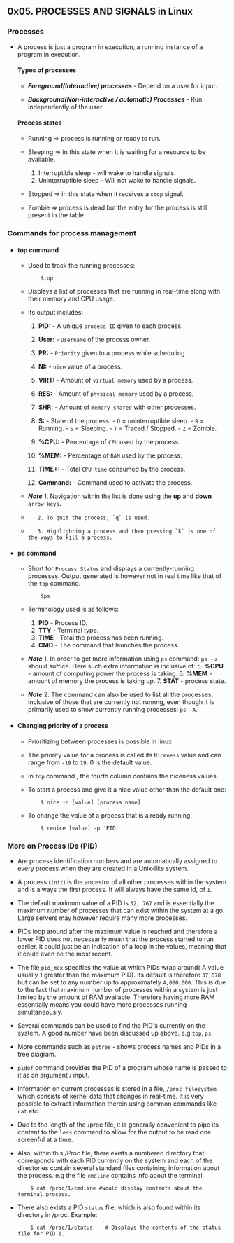 ## 0x05. PROCESSES AND SIGNALS in Linux


### Processes

- A process is just a program in execution, a running instance of a program in execution.

	#### Types of processes

	- ___Foreground(Interactive) processes___ - Depend on a user for input.

	- ___Background(Non-interactive / automatic) Processes___ - Run independently of the user.


	#### Process states


	- Running => process is running or ready to run. 

	- Sleeping => in this state when it is waiting for a resource to be available.
		1. Interruptible sleep - will wake to handle signals.
		2. Uninterruptible sleep - Will not wake to handle signals.

	- Stopped => in this state when it receives a `stop` signal.

	- Zombie => process is dead but the entry for the process is still present in the table.


### Commands for process management

- #### top command

	- Used to track the running processes:

		```
			$top
		```
	- Displays a list of processes that are running in real-time along with their memory and CPU usage.

	- Its output includes:

		1. __PID:__ - A unique `process ID` given to each process.
		2. __User:__ - `Username` of the process owner.
		3. __PR:__ - `Priority` given to a process while scheduling.
		4. __NI:__ - `nice` value of a process.
		5. __VIRT:__ - Amount of `virtual memory` used by a process.
		6. __RES:__ - Amount of `physical memory` used by a process.
		7. __SHR:__ - Amount of `memory shared` with other processes.
		8. __S:__ - State of the process:
						- `D` = uninterruptible sleep.
						- `R` = Running.
						- `S` = Sleeping.
						- `T` = Traced / Stopped.
						- `Z` = Zombie.
		
		9. __%CPU:__ - Percentage of `CPU` used by the process.
		10. __%MEM:__ - Percentage of `RAM` used by the process.
		11. __TIME+:__ - Total `CPU time` consumed by the process.
		12. __Command:__ - Command used to activate the process.

	- __*Note*__ 1. Navigation within the list is done using the __up__ and __down__ `arrow keys`.
	-	     2. To quit the process, `q` is used.
	- 	     3. Highlighting a process and then pressing `k` is one of the ways to kill a process.


- #### ps command

	- Short for `Process Status` and displays a currently-running processes. Output generated is however not in real time like that of the `top` command.

		```
			$ps
		```

	- Terminology used is as follows:
		1. __PID__ - Process ID.
		2. __TTY__ - Terminal type.
		3. __TIME__ - Total the process has been running.
		4. __CMD__ - The command that launches the process.


	- __*Note*__ 1. In order to get more information using `ps` command: `ps -u` should suffice. Here such extra information is inclusive of:
		5. __%CPU__ - amount of computing power the process is taking.
		6. __%MEM__ - amount of memory the process is taking up.
		7. __STAT__ - process state.



	- __*Note*__ 2. The command can also be used to list all the processes, 
inclusive of those that are currently not runnng,
even though it is primarily used to show currently running processes: `ps -A`.


- #### Changing priority of a process

	- Prioritizing between processes is possible in linux
	- The priority value for a process is called its `Niceness` value and can range from
`-19` to `19`. 0 is the default value.
	- In `top` command , the fourth column contains the niceness values.

	- To start a process and give it a nice value other than the default one:

		```
			$ nice -n [value] [process name] 
		```

	- To change the value of a process that is already running:

		```
			$ renice [value] -p 'PID'
		```



### More on Process IDs (PID)

- Are process identification numbers and are automatically assigned to every process when they are created in a Unix-like system.

- A process (`init`) is the ancestor of all other processes within the system and is always the first process. It will always have the same id, of `1`.

- The default maximum value of a PID is `32, 767` and is essentially the maximum number of processes that can exist within the system at a go. Large servers may however require many more processes.

- PIDs loop around after the maximum value is reached and therefore a lower PID does not necessarily mean that the process started to run earlier, it could just be an indication of a loop in the values, meaning that it could even be the most recent.

- The file `pid_max` specifies the value at which PIDs wrap around( A value usually 1 greater than the maximum PID). Its default is therefore `37,678` but can be set to any number up to approximately `4,000,000`. This is due to the fact that maximum number of processes within a system is just limited by the amount of RAM available. Therefore having more RAM essentially means you could have more processes running simultaneously.

- Several commands can be used to find the PID's currently on the system. A good number have been discussed up above. e.g `top`, `ps`.

- More commands such as `pstree` - shows process names and PIDs in a tree diagram.

- `pidof` command provides the PID of a program whose name is passed to it as an argument / input.

- Information on current processes is stored in a file, `/proc filesystem` which consists of kernel data that changes in real-time. It is very possible to extract information therein using common commands like `cat` etc.

- Due to the length of the /proc file, it is generally convenient to pipe its content to the `less` command to allow for the output to be read one screenful at a time.

- Also, within this /Proc file, there exists a numbered directory that corresponds with each PID currently on the system and each of the directories contain several standard files containing information about the process. e.g the file `cmdline` contains info about the terminal.

	```
		$ cat /proc/1/cmdline #would display contents about the terminal process.
	```

- There also exists a PID `status` file, which is also found within its directory in /proc. Example:

	```
		$ cat /proc/1/status    # Displays the contents of the status file for PID 1.
	```


